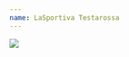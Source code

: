 ```yaml
---
name: LaSportiva Testarossa
---
```


<a href="https://www.amazon.com/Sportiva-Testarossa-Climbing-Shoe-Yellow/dp/B002K016LA/ref=as_li_ss_il?dchild=1&keywords=la+sportiva+testarossa&qid=1596432835&sr=8-3&linkCode=li2&tag=kombatkitchen-20&linkId=311046b6be7e399c7f939d61fabcc512&language=en_US" target="_blank"><img border="0" src="//ws-na.amazon-adsystem.com/widgets/q?_encoding=UTF8&ASIN=B002K016LA&Format=_SL160_&ID=AsinImage&MarketPlace=US&ServiceVersion=20070822&WS=1&tag=kombatkitchen-20&language=en_US" ></a><img src="https://ir-na.amazon-adsystem.com/e/ir?t=kombatkitchen-20&language=en_US&l=li2&o=1&a=B002K016LA" width="1" height="1" border="0" alt="" style="border:none !important; margin:0px !important;" />
